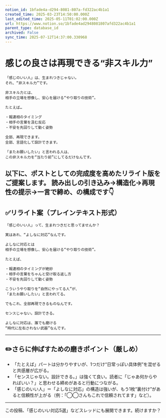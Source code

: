 ```yaml
---
notion_id: 1bfade4a-d294-8081-807a-fd322ac4b1a1
created_time: 2025-03-23T14:50:00.000Z
last_edited_time: 2025-05-11T01:02:00.000Z
url: https://www.notion.so/1bfade4ad2948081807afd322ac4b1a1
parent_type: database_id
archived: False
sync_time: 2025-07-12T14:37:00.330968
---
```


# 感じの良さは再現できる“非スキル力”

```plain text
「感じのいい人」は、生まれつきじゃない。
それ、“非スキル力”です。

非スキル力とは、
相手の立場を想像し、安心を届ける“やり取りの技術”。

たとえば…

・報連相のタイミング
・相手の言葉を汲む反応
・不安を先回りして動く姿勢

全部、再現できます。
全部、言語化して設計できます。

「またお願いしたい」と言われる人は、
この非スキル力を“当たり前”にしてるだけなんです。
```
以下に、ポストとしての完成度を高めたリライト版をご提案します。
読み出しの引き込み→構造化→再現性の提示→一言で締め、の構成です👇
---
## ✅リライト案（プレインテキスト形式）
```plain text
「感じのいい人」って、生まれつきだと思ってませんか？

実はあれ、“よしなに対応”なんです。

よしなに対応とは
相手の立場を想像し、安心を届ける“やり取りの技術”。

たとえば、

・報連相のタイミングが絶妙
・相手の言葉をちゃんと受け取る返し方
・不安を先回りして動く姿勢

こういうやり取りを“自然にやってる人”が、
「またお願いしたい」と言われてる。

でもこれ、全部再現できるものなんです。

センスじゃない。設計できる。

よしなに対応は、誰でも磨ける
“時代に左右されない武器”なんです。
```
---
## ✏️さらに伸ばすための磨きポイント（厳しめ）
- 「たとえば」パートは分かりやすいが、1つだけ“日常っぽい具体例”を混ぜると共感層が広がる。
- 「センスじゃない。設計できる。」は強くて良い。読者に「じゃあ何からやればいい？」と思わせる締めがあると行動につながる。
- 「感じのいい人」＝「よしなに対応」の構造は強いが、もう1枚“裏付け”があると信頼性が上がる（例：「◯◯さんもこれで信頼されてます」など）。
---
この投稿、「感じのいい対応5選」などスレッドにも展開できます。続けますか？